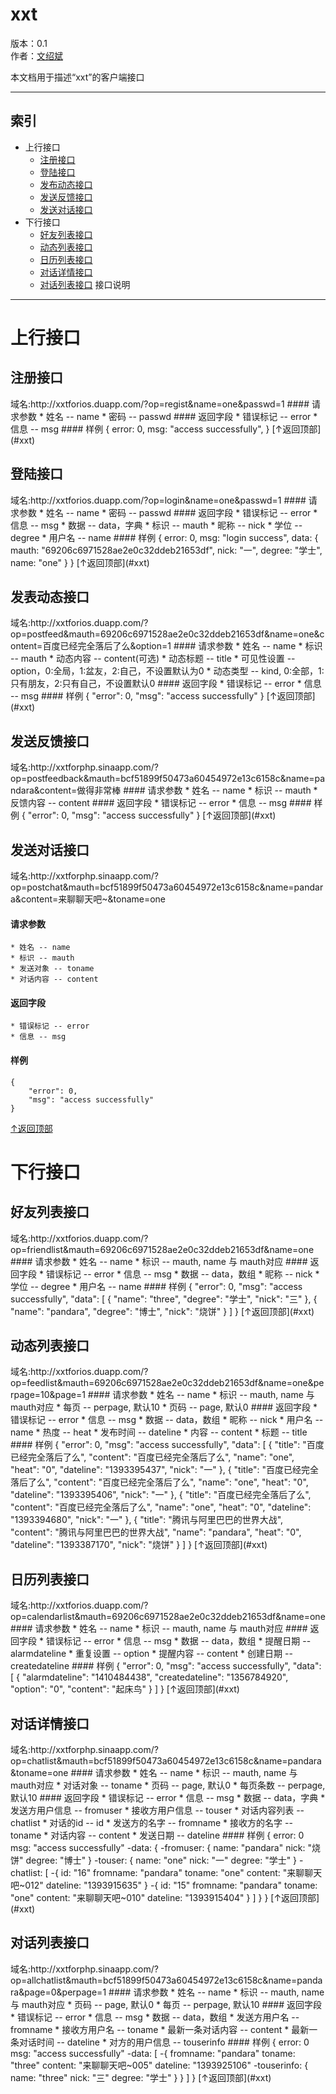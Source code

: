 xxt
==============

版本：0.1  
作者：[文绍斌](mailto:ultraman_wen@sina.com)

本文档用于描述“xxt”的客户端接口
******************************
索引
----
* 上行接口
  * [注册接口](#注册接口)
  * [登陆接口](#登陆接口)
  * [发布动态接口](#发布动态接口)
  * [发送反馈接口](#发送反馈接口)
  * [发送对话接口](#发送对话接口)
* 下行接口
  * [好友列表接口](#好友列表接口)
  * [动态列表接口](#动态列表接口)
  * [日历列表接口](#日历列表接口)
  * [对话详情接口](#对话详情接口)
  * [对话列表接口](#对话列表接口)
接口说明
--------
<h1>上行接口</h1>

<h2>注册接口</h2>
域名:http://xxtforios.duapp.com/?op=regist&name=one&passwd=1
#### 请求参数
	* 姓名 -- name
	* 密码 -- passwd
#### 返回字段
	* 错误标记 -- error
	* 信息 -- msg
#### 样例
    {
      error: 0,
      msg: "access successfully",
    }
[↑返回顶部](#xxt)

<h2>登陆接口</h2>
域名:http://xxtforios.duapp.com/?op=login&name=one&passwd=1
#### 请求参数
	* 姓名 -- name
	* 密码 -- passwd
#### 返回字段
	* 错误标记 -- error
	* 信息 -- msg
        * 数据 -- data，字典
          * 标识 -- mauth
          * 昵称 -- nick
          * 学位 -- degree
          * 用户名 -- name
#### 样例
    { 
      error: 0,
      msg: "login success",
      data: {
        mauth: "69206c6971528ae2e0c32ddeb21653df",
        nick: "一",
        degree: "学士",
        name: "one"
      }
    }
[↑返回顶部](#xxt)

<h2>发表动态接口</h2>
域名:http://xxtforios.duapp.com/?op=postfeed&mauth=69206c6971528ae2e0c32ddeb21653df&name=one&content=百度已经完全落后了么&option=1
#### 请求参数
	* 姓名 -- name
	* 标识 -- mauth
	* 动态内容 -- content(可选)
	* 动态标题 -- title
	* 可见性设置 -- option，0:全局，1:盆友，2:自己，不设置默认为0
	* 动态类型 -- kind, 0:全部，1:只有朋友，2:只有自己，不设置默认0
#### 返回字段
  	* 错误标记 -- error
  	* 信息 -- msg
#### 样例
    {
        "error": 0,
        "msg": "access successfully"
    }
[↑返回顶部](#xxt)

<h2>发送反馈接口</h2>
域名:http://xxtforphp.sinaapp.com/?op=postfeedback&mauth=bcf51899f50473a60454972e13c6158c&name=pandara&content=做得非常棒
#### 请求参数
	* 姓名 -- name
	* 标识 -- mauth
	* 反馈内容 -- content
#### 返回字段
  	* 错误标记 -- error
  	* 信息 -- msg
#### 样例
    {
        "error": 0,
        "msg": "access successfully"
    }
[↑返回顶部](#xxt)

<h2>发送对话接口</h2>
域名:http://xxtforphp.sinaapp.com/?op=postchat&mauth=bcf51899f50473a60454972e13c6158c&name=pandara&content=来聊聊天吧~&toname=one

#### 请求参数
	* 姓名 -- name
	* 标识 -- mauth
	* 发送对象 -- toname
	* 对话内容 -- content
#### 返回字段
  	* 错误标记 -- error
  	* 信息 -- msg
#### 样例
    {
        "error": 0,
        "msg": "access successfully"
    }
[↑返回顶部](#xxt)

<h1>下行接口</h1>

<h2>好友列表接口</h2>
域名:http://xxtforios.duapp.com/?op=friendlist&mauth=69206c6971528ae2e0c32ddeb21653df&name=one
#### 请求参数
	* 姓名 -- name
	* 标识 -- mauth, name 与 mauth对应
#### 返回字段
	* 错误标记 -- error
	* 信息 -- msg
	* 数据 -- data，数组
		* 昵称 -- nick
		* 学位 -- degree
		* 用户名 -- name
#### 样例
    {
        "error": 0,
        "msg": "access successfully",
        "data": [
            {
                "name": "three",
                "degree": "学士",
                "nick": "三"
            },
            {
                "name": "pandara",
                "degree": "博士",
                "nick": "烧饼"
            }
        ]
    }
[↑返回顶部](#xxt)

<h2>动态列表接口</h2>
域名:http://xxtforios.duapp.com/?op=feedlist&mauth=69206c6971528ae2e0c32ddeb21653df&name=one&perpage=10&page=1
#### 请求参数
	* 姓名 -- name
	* 标识 -- mauth, name 与 mauth对应
	* 每页 -- perpage, 默认10
	* 页码 -- page, 默认0
#### 返回字段
	* 错误标记 -- error
	* 信息 -- msg
	* 数据 -- data，数组
		* 昵称 -- nick
		* 用户名 -- name
		* 热度 -- heat
		* 发布时间 -- dateline
		* 内容 -- content
		* 标题 -- title
#### 样例
	{
	    "error": 0,
	    "msg": "access successfully",
	    "data": [
	        {
	            "title": "百度已经完全落后了么",
	            "content": "百度已经完全落后了么",
	            "name": "one",
	            "heat": "0",
	            "dateline": "1393395437",
	            "nick": "一"
	        },
	        {
	            "title": "百度已经完全落后了么",
	            "content": "百度已经完全落后了么",
	            "name": "one",
	            "heat": "0",
	            "dateline": "1393395406",
	            "nick": "一"
	        },
	        {
	            "title": "百度已经完全落后了么",
	            "content": "百度已经完全落后了么",
	            "name": "one",
	            "heat": "0",
	            "dateline": "1393394680",
	            "nick": "一"
	        },
	        {
	            "title": "腾讯与阿里巴巴的世界大战",
	            "content": "腾讯与阿里巴巴的世界大战",
	            "name": "pandara",
	            "heat": "0",
	            "dateline": "1393387170",
	            "nick": "烧饼"
	        }
	    ]
	}
[↑返回顶部](#xxt)

<h2>日历列表接口</h2>
域名:http://xxtforios.duapp.com/?op=calendarlist&mauth=69206c6971528ae2e0c32ddeb21653df&name=one
#### 请求参数
	* 姓名 -- name
	* 标识 -- mauth, name 与 mauth对应
#### 返回字段
	* 错误标记 -- error
	* 信息 -- msg
	* 数据 -- data，数组
		* 提醒日期 -- alarmdateline
		* 重复设置 -- option
		* 提醒内容 -- content
		* 创建日期 -- createdateline
#### 样例
	{
	    "error": 0,
	    "msg": "access successfully",
	    "data": [
	        {
	            "alarmdateline": "1410484438",
		        "createdateline": "1356784920",
	            "option": "0",
	            "content": "起床鸟"
	        }
	    ]
	}
[↑返回顶部](#xxt)

<h2>对话详情接口</h2>
域名:http://xxtforphp.sinaapp.com/?op=chatlist&mauth=bcf51899f50473a60454972e13c6158c&name=pandara&toname=one
#### 请求参数
	* 姓名 -- name
	* 标识 -- mauth, name 与 mauth对应
	* 对话对象 -- toname
	* 页码 -- page, 默认0
	* 每页条数 -- perpage, 默认10
#### 返回字段
	* 错误标记 -- error
	* 信息 -- msg
	* 数据 -- data，字典
		* 发送方用户信息 -- fromuser 
		* 接收方用户信息 -- touser
		* 对话内容列表 -- chatlist
			* 对话的id -- id
			* 发送方的名字 -- fromname
			* 接收方的名字 -- toname
			* 对话内容 -- content
			* 发送日期 -- dateline
#### 样例
	{
		error: 0
		msg: "access successfully"
		-data: {
			-fromuser: {
				name: "pandara"
				nick: "烧饼"
				degree: "博士"
			}
			-touser: {
				name: "one"
				nick: "一"
				degree: "学士"
			}
			-chatlist: [
				-{
					id: "16"
					fromname: "pandara"
					toname: "one"
					content: "来聊聊天吧~012"
					dateline: "1393915635"
				}
				-{
					id: "15"
					fromname: "pandara"
					toname: "one"
					content: "来聊聊天吧~010"
					dateline: "1393915404"
				}
			]
		}
	}
[↑返回顶部](#xxt)

<h2>对话列表接口</h2>
域名:http://xxtforphp.sinaapp.com/?op=allchatlist&mauth=bcf51899f50473a60454972e13c6158c&name=pandara&page=0&perpage=1
#### 请求参数
	* 姓名 -- name
	* 标识 -- mauth, name 与 mauth对应
	* 页码 -- page, 默认0
	* 每页 -- perpage, 默认10
#### 返回字段
	* 错误标记 -- error
	* 信息 -- msg
	* 数据 -- data，数组
		* 发送方用户名 -- fromname
		* 接收方用户名 -- toname
		* 最新一条对话内容 -- content
		* 最新一条对话时间 -- dateline
		* 对方的用户信息 -- touserinfo
#### 样例
	{
		error: 0
		msg: "access successfully"
		-data: [
			-{
				fromname: "pandara"
				toname: "three"
				content: "来聊聊天吧~005"
				dateline: "1393925106"
				-touserinfo: {
					name: "three"
					nick: "三"
					degree: "学士"
				}
			}
		]
	}
[↑返回顶部](#xxt)

